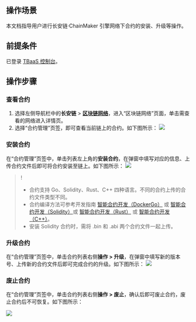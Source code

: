 ## 操作场景

本文档指导用户进行长安链·ChainMaker 引擎网络下合约的安装、升级等操作。



## 前提条件

已登录 [TBaaS 控制台](https://console.cloud.tencent.com/tbaas)。



## 操作步骤

### 查看合约

1. 选择左侧导航栏中的**长安链** > **[区块链网络](https://console.cloud.tencent.com/tbaas/chainmaker/chain)**，进入“区块链网络”页面，单击需查看的网络进入详情页。
2. 选择“合约管理”页签，即可查看当前链上的合约。如下图所示： 
![](https://main.qcloudimg.com/raw/bc5b6a510d7d1655b6b2614d77bfe10c.png)

   

### 安装合约

在“合约管理”页签中，单击列表左上角的**安装合约**，在弹窗中填写对应的信息、上传合约文件后即可将合约安装至链上。如下图所示： 
![](https://main.qcloudimg.com/raw/30ab44c53644908afa7bad78075bddfb.png)

>!
>- 合约支持 Go、Solidity、Rust、C++ 四种语言。不同的合约上传的合约文件类型不同。
>- 合约编译方法可参考开发指南 [智能合约开发（DockerGo）](https://cloud.tencent.com/document/product/663/75581) 或 [智能合约开发（Solidity）](https://cloud.tencent.com/document/product/663/72542)或 [智能合约开发（Rust）](https://cloud.tencent.com/document/product/663/72540) 或 [智能合约开发（C++）](https://cloud.tencent.com/document/product/663/75577)。
>- 安装 Solidity 合约时，需将 .bin 和 .abi 两个合约文件一起上传。
>


### 升级合约

在“合约管理”页签中，单击合约列表右侧**操作 > 升级**，在弹窗中填写新的版本号、上传新的合约文件后即可完成合约的升级。如下图所示： 
![](https://main.qcloudimg.com/raw/5ada0a757a7b85fa6cf8216aa1cbdefe.png)



### 废止合约

在“合约管理”页签中，单击合约列表右侧**操作 > 废止**，确认后即可废止合约，废止合约后不可恢复。如下图所示： 

![](https://main.qcloudimg.com/raw/cc91eecd68edc66009df47d2b68f1a00.png)
